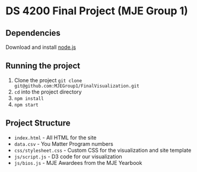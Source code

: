 # DS 4200 Final Project (MJE Group 1)

## Dependencies
Download and install [node.js](https://nodejs.org/en/)

## Running the project
1. Clone the project `git clone git@github.com:MJEGroup1/FinalVisualization.git`
1. `cd` into the project directory
1. `npm install`
1. `npm start`

## Project Structure
- `index.html` - All HTML for the site
- `data.csv` - You Matter Program numbers
- `css/stylesheet.css` - Custom CSS for the visualization and site template
- `js/script.js` - D3 code for our visualization
- `js/bios.js` - MJE Awardees from the MJE Yearbook